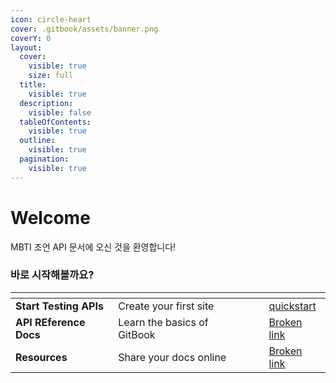 ```yaml
---
icon: circle-heart
cover: .gitbook/assets/banner.png
coverY: 0
layout:
  cover:
    visible: true
    size: full
  title:
    visible: true
  description:
    visible: false
  tableOfContents:
    visible: true
  outline:
    visible: true
  pagination:
    visible: true
---
```


# Welcome

MBTI 조언 API 문서에 오신 것을 환영합니다!&#x20;

### 바로 시작해볼까요?

<table data-view="cards"><thead><tr><th></th><th></th><th data-hidden data-card-cover data-type="files"></th><th data-hidden></th><th data-hidden data-card-target data-type="content-ref"></th></tr></thead><tbody><tr><td><strong>Start Testing APIs</strong></td><td>Create your first site</td><td></td><td></td><td><a href="getting-started/quickstart/">quickstart</a></td></tr><tr><td><strong>API REference</strong> <strong>Docs</strong></td><td>Learn the basics of GitBook</td><td></td><td></td><td><a href="broken-reference">Broken link</a></td></tr><tr><td><strong>Resources</strong></td><td>Share your docs online</td><td></td><td></td><td><a href="broken-reference">Broken link</a></td></tr></tbody></table>
